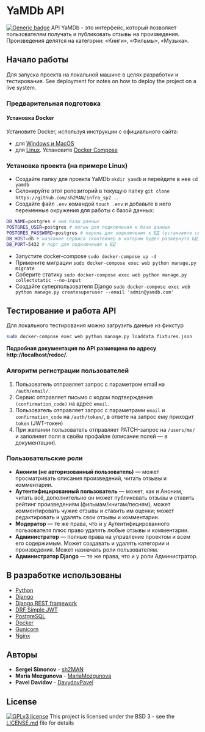 # YaMDb API

[![Generic badge](https://github.com/sh2man/yamdb_final/workflows/YaMDb/badge.svg)](https://shields.io/)
API YaMDb - это интерфейс, который позволяет пользователям получать и публиковать отзывы на произведения. 
Произведения делятся на категории: «Книги», «Фильмы», «Музыка».

## Начало работы

Для запуска проекта на локальной машине в целях разработки и тестирования. See deployment for notes on how to deploy the project on a live system.

### Предварительная подготовка

#### Установка Docker
Установите Docker, используя инструкции с официального сайта:
- для [Windows и MacOS](https://www.docker.com/products/docker-desktop) 
- для [Linux](https://docs.docker.com/engine/install/ubuntu/). Установите [Docker Compose](https://docs.docker.com/compose/install/)

### Установка проекта (на примере Linux)

- Создайте папку для проекта YaMDb `mkdir yamdb` и перейдите в нее `cd yamdb`
- Склонируйте этот репозиторий в текущую папку `git clone https://github.com/sh2MAN/infra_sp2 .`.
- Создайте файл `.env` командой `touch .env` и добавьте в него переменные окружения для работы с базой данных:
```sh
DB_NAME=postgres # имя базы данных
POSTGRES_USER=postgres # логин для подключения к базе данных
POSTGRES_PASSWORD=postgres # пароль для подключения к БД (установите свой)
DB_HOST=db # название сервиса (контейнер в котором будет развернута БД)
DB_PORT=5432 # порт для подключения к БД 
```
- Запустите docker-compose `sudo docker-compose up -d` 
- Примените миграции `sudo docker-compose exec web python manage.py migrate`
- Соберите статику `sudo docker-compose exec web python manage.py collectstatic --no-input`
- Создайте суперпользователя Django `sudo docker-compose exec web python manage.py createsuperuser --email 'admin@yamdb.com'`

## Тестирование и работа API

Для локального тестирования можно загрузить данные из фикстур 
```sh
sudo docker-compose exec web python manage.py loaddata fixtures.json
```
**Подробная документация по API размещена по адресу http://localhost/redoc/.**

### Алгоритм регистрации пользователей

1. Пользователь отправляет запрос с параметром email на `/auth/email/`.
2. Сервис отправляет письмо с кодом подтверждения `(confirmation_code)` на адрес `email`.
3. Пользователь отправляет запрос с параметрами `email` и `confirmation_code` на `/auth/token/`, в ответе на запрос ему приходит `token` (JWT-токен)
4. При желании пользователь отправляет PATCH-запрос на `/users/me/` и заполняет поля в своём профайле (описание полей — в документации).

### Пользовательские роли

- **Аноним (не авторизованный пользователь)** — может просматривать описания произведений, читать отзывы и комментарии.
- **Аутентифицированный пользователь** — может, как и Аноним, читать всё, дополнительно он может публиковать отзывы и 
ставить рейтинг произведениям (фильмам/книгам/песням), может комментировать чужие отзывы и ставить им оценки; может 
редактировать и удалять свои отзывы и комментарии.
- **Модератор** — те же права, что и у Аутентифицированного пользователя плюс право удалять любые отзывы и комментарии.
- **Администратор** — полные права на управление проектом и всем его содержимым. Может создавать и удалять категории и 
произведения. Может назначать роли пользователям.
- **Администратор Django** — те же права, что и у роли Администратор.

## В разработке использованы

* [Python](https://www.python.org/)
* [Django](https://www.djangoproject.com/)
* [Django REST framework](https://www.django-rest-framework.org/)
* [DRF Simple JWT](https://django-rest-framework-simplejwt.readthedocs.io/en/latest/)
* [PostgreSQL](https://www.postgresql.org/)
* [Docker](https://www.docker.com/)
* [Gunicorn](https://gunicorn.org/)
* [Nginx](https://nginx.org/)

## Авторы

* **Sergei Simonov** - [sh2MAN](https://github.com/sh2MAN)
* **Maria Mozgunova** - [MariaMozgunova](https://github.com/MariaMozgunova)
* **Pavel Davidov** - [DavydovPavel](https://github.com/DavydovPavel)

## License
[![GPLv3 license](https://img.shields.io/badge/License-GPLv3-blue.svg)](LICENSE.md)
This project is licensed under the BSD 3 - see the [LICENSE.md](LICENSE.md) file for details
